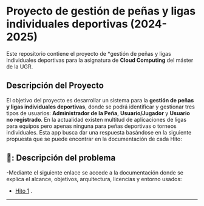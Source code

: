 # Proyecto de gestión de peñas y ligas individuales deportivas (2024-2025)

Este repositorio contiene el proyecto de *gestión de peñas y ligas individuales deportivas para la asignatura de **Cloud Computing** del máster de la UGR.

## Descripción del Proyecto

El objetivo del proyecto es desarrollar un sistema para la **gestión de peñas y ligas individuales deportivas**, donde se podrá identificar y gestionar tres tipos de usuarios: **Administrador de la Peña**, **Usuario/Jugador** y **Usuario no registrado**.
En la actualidad existen multitud de aplicaciones de ligas para equipos pero apenas ninguna para peñas deportivas o torneos individuales. Esta app busca dar una respuesta basándose en la siguiente propuesta que se puede encontrar en la documentación de cada Hito:
## 📝: Descripción del problema
-Mediante el siguiente enlace se accede a la documentación donde se explica el alcance, objetivos, arquitectura, licencias y entorno usados:

 - [Hito 1](docs/hitos/hito1.md) .

---

